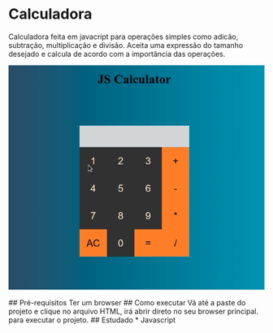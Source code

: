 # Calculadora
Calculadora feita em javacript para operações simples como adicão, subtração, multiplicação e divisão. Aceita uma expressão do tamanho desejado e calcula de acordo com a importância das operações.
<p align="center">
  <img src="demo/calculator.gif" />
</p>
## Pré-requisitos
Ter um browser
## Como executar
Vá até a paste do projeto e clique no arquivo HTML, irá abrir direto no seu browser principal.
para executar o projeto.
## Estudado
* Javascript
